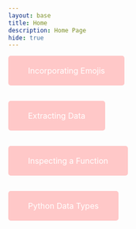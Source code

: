 ```yaml
---
layout: base
title: Home 
description: Home Page
hide: true
---
```


<div>

<a href="{{site.baseurl}}/incorporatingemojis/"
   style="display: inline-block; background-color: rgb(255, 200, 200); color: white; padding: 20px 40px; text-align: center; text-decoration: none; border-radius: 5px; font-size: 16px; border: none;">
    <button style="background: none; border: none; color: inherit; font: inherit; cursor: pointer; padding: 0; margin: 0;">
        Incorporating Emojis
    </button></a>
    <br><br>

<a href="{{site.baseurl}}/extractingdata/"
   style="display: inline-block; background-color: rgb(255, 200, 200); color: white; padding: 20px 40px; text-align: center; text-decoration: none; border-radius: 5px; font-size: 16px; border: none;">
    <button style="background: none; border: none; color: inherit; font: inherit; cursor: pointer; padding: 0; margin: 0;">
        Extracting Data
    </button></a>
    <br><br>

<a href="http://127.0.0.1:4100/claire_2025/inspecting%20a%20function/"
   style="display: inline-block; background-color: rgb(260, 200, 200); color: white; padding: 20px 40px; text-align: center; text-decoration: none; border-radius: 5px; font-size: 16px; border: none;">
    <button style="background: none; border: none; color: inherit; font: inherit; cursor: pointer; padding: 0; margin: 0;">
        Inspecting a Function
    </button></a>
    <br><br>

<a href="https://clairelee0817.github.io/claire_2025/2024/09/16/devops-python-data-types_IPYNB_2_.html"
   style="display: inline-block; background-color: rgb(260, 200, 200); color: white; padding: 20px 40px; text-align: center; text-decoration: none; border-radius: 5px; font-size: 16px; border: none;">
    <button style="background: none; border: none; color: inherit; font: inherit; cursor: pointer; padding: 0; margin: 0;">
        Python Data Types
    </button></a>
    <br><br>












